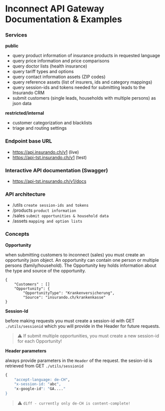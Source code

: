 # Inconnect API Gateway Documentation & Examples

### Services

**public**

* query product information of insurance products in requested language
* query price information and price comparisons
* query doctor lists (health insurance)
* query tariff types and options
* query contact information assets (ZIP codes)
* query reference assets (list of insurers, ids and category mappings)
* query session-ids and tokens needed for submitting leads to the Insurando CRM
* submit customers (single leads, households with multiple persons) as json data 

**restricted/internal**

* customer categorization and blacklists
* triage and routing settings

### Endpoint base URL

* https://api.insurando.ch/v1          (live)
* https://api-tst.insurando.ch/v1      (test)

### Interactive API documentation (Swagger)

* https://api-tst.insurando.ch/v1/docs

### API architecture

* /utils ```create session-ids and tokens```
* /products ```product information```
* /sales ```submit opportunities & household data```
* /assets ```mapping and option lists```


### Concepts

**Opportunity**

when submitting customers to inconnect (sales) you must create an opportunity json object. An opportunity can contain one person or multiple persons (family/household). The Opportunity key holds information about the type and source of the opportunity.

```
{
    "Customers" : []
    "Opportunity": {
        "OpportunityType": "Krankenversicherung",
        "Source": "insurando.ch/krankenkasse"
}
```

**Session-Id**

before making requests you must create a session-id with GET ```./utils/sessionid``` which you will provide in the Header for future requests.

> :warning: If submit multiple opportunities, you must create a new session-id for each Opportunity!

**Header parameters**

always provide parameters in the ```Header``` of the request.
the sesion-id is retrieved from GET ```./utils/sessionid```
```ll
{
    "accept-language: de-CH",
    "x-session-id: "abc",
    "x-google-id": "GA...."
}
```

> :warning: ```diff - currently only de-CH is content-complete! ```